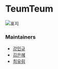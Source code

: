 # TeumTeum
![표지](https://github.com/user-attachments/assets/5d06b3e7-4160-4366-bf42-904a9955f98e)

### Maintainers
- [강민규](https://github.com/ahagyue)
- [김은혜](https://github.com/gracekim027)
- [최유림](https://github.com/peng-u-0807)
